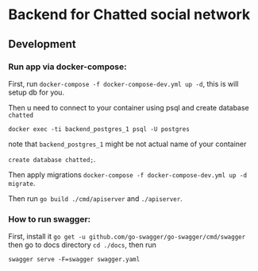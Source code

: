 # Backend for Chatted social network


## Development

### Run app via docker-compose:

First, run `docker-compose -f docker-compose-dev.yml up -d`,
this is will setup db for you.


Then u need to connect to your container using psql and create database `chatted`

`docker exec -ti backend_postgres_1 psql -U postgres`

note that `backend_postgres_1` might be not actual name of your container

`create database chatted;`.

Then apply migrations `docker-compose -f docker-compose-dev.yml up -d migrate`.

Then run `go build ./cmd/apiserver` and `./apiserver`.

### How to run swagger:
First, install it
`go get -u github.com/go-swagger/go-swagger/cmd/swagger`
then go to docs directory `cd ./docs`, then run 

`swagger serve -F=swagger swagger.yaml`
    
